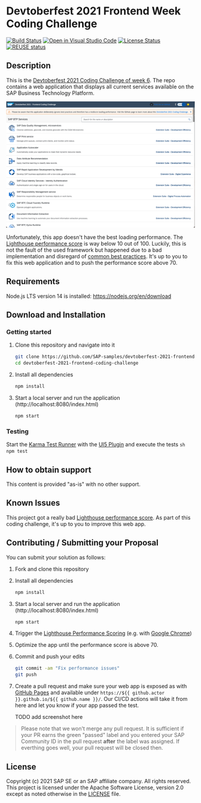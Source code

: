 # Devtoberfest 2021 Frontend Week Coding Challenge

[![Build Status][test-image]][test-url]
[![Open in Visual Studio Code][vscode-image]][vscode-url]
[![License Status][license-image]][license-url]
[![REUSE status][reuse-image]][reuse-url]

## Description

This is the [Devtoberfest 2021 Coding Challenge of week 6](https://github.com/SAP-samples/devtoberfest-2021/blob/main/topics/Week6_Frontend/README.md#coding-challenge). The repo contains a web application that displays all current services available on the SAP Business Technology Platform.

![Running app in light mode](./running.png)

Unfortunately, this app doesn't have the best loading performance. The [Lighthouse performance score](https://web.dev/performance-scoring/) is way below 10 out of 100. Luckily, this is not the fault of the used framework but happened due to a bad implementation and disregard of [common best practices](TODO-Insert-Link-to-Video). It's up to you to fix this web application and to push the performance score above 70.

## Requirements

Node.js LTS version 14 is installed: https://nodejs.org/en/download

## Download and Installation

### Getting started

1. Clone this repository and navigate into it
    ```sh
    git clone https://github.com/SAP-samples/devtoberfest-2021-frontend-coding-challenge
    cd devtoberfest-2021-frontend-coding-challenge
    ```
1. Install all dependencies

    ```sh
    npm install
    ```

1. Start a local server and run the application (http://localhost:8080/index.html)
    ```sh
    npm start
    ```

### Testing

Start the [Karma Test Runner](https://karma-runner.github.io/latest/index.html) with the [UI5 Plugin](https://github.com/SAP/karma-ui5) and execute the tests
`sh npm test `

## How to obtain support

This content is provided "as-is" with no other support.

## Known Issues

This project got a really bad [Lighthouse performance score](https://web.dev/performance-scoring/). As part of this coding challenge, it's up to you to improve this web app.

## Contributing / Submitting your Proposal

You can submit your solution as follows:

1. Fork and clone this repository

1. Install all dependencies

    ```sh
    npm install
    ```

1. Start a local server and run the application (http://localhost:8080/index.html)

    ```sh
    npm start
    ```

1. Trigger the [Lighthouse Performance Scoring](https://web.dev/performance-scoring/) (e.g. with [Google Chrome](https://developers.google.com/web/tools/lighthouse))

1. Optimize the app until the performance score is above 70.

1. Commit and push your edits

    ```sh
    git commit -am "Fix performance issues"
    git push
    ```

1. Create a pull request and make sure your web app is exposed as with [GitHub Pages](https://pages.github.com/) and available under `https://${{ github.actor }}.github.io/${{ github.name }}/`. Our CI/CD actions will take it from here and let you know if your app passed the test.

    TODO add screenshot here

> Please note that we won't merge any pull request. It is sufficient if your PR earns the green "passed" label and you entered your SAP Community ID in the pull request **after** the label was assigned. If everthing goes well, your pull request will be closed then.

## License

Copyright (c) 2021 SAP SE or an SAP affiliate company. All rights reserved. This project is licensed under the Apache Software License, version 2.0 except as noted otherwise in the [LICENSE](LICENSES/Apache-2.0.txt) file.

[test-image]: https://github.com/SAP-samples/devtoberfest-2021-frontend-coding-challenge/actions/workflows/push.yaml/badge.svg
[test-url]: https://github.com/SAP-samples/devtoberfest-2021-frontend-coding-challenge/actions/workflows/push.yaml
[license-image]: https://img.shields.io/github/license/SAP-samples/devtoberfest-2021-frontend-coding-challenge
[license-url]: https://github.com/SAP-samples/devtoberfest-2021-frontend-coding-challenge/blob/master/LICENSE
[reuse-image]: https://api.reuse.software/badge/github.com/SAP-samples/devtoberfest-2021-frontend-coding-challenge/
[reuse-url]: https://api.reuse.software/info/github.com/SAP-samples/devtoberfest-2021-frontend-coding-challenge/
[vscode-image]: https://open.vscode.dev/badges/open-in-vscode.svg
[vscode-url]: https://open.vscode.dev/SAP-samples/devtoberfest-2021-frontend-coding-challenge/

